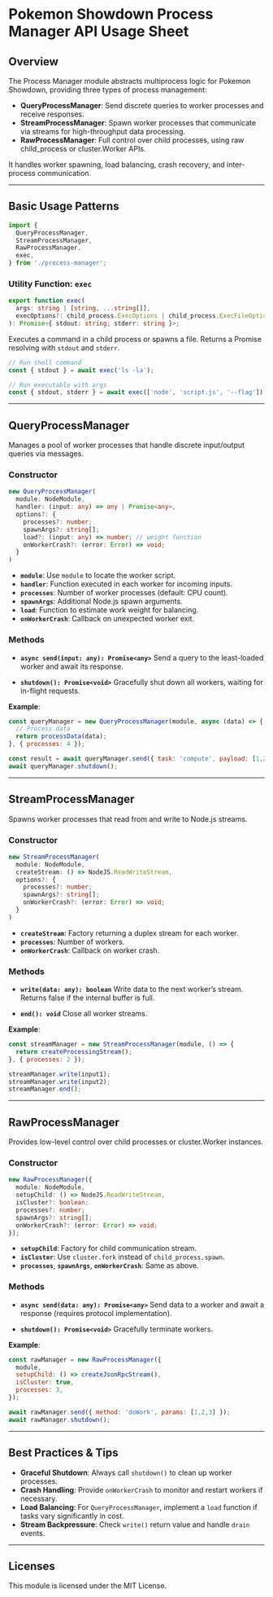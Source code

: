 # Pokemon Showdown Process Manager API Usage Sheet

## Overview

The Process Manager module abstracts multiprocess logic for Pokemon Showdown, providing three types of process management:

- **QueryProcessManager**: Send discrete queries to worker processes and receive responses.
- **StreamProcessManager**: Spawn worker processes that communicate via streams for high-throughput data processing.
- **RawProcessManager**: Full control over child processes, using raw child_process or cluster.Worker APIs.

It handles worker spawning, load balancing, crash recovery, and inter-process communication.

---

## Basic Usage Patterns

```javascript
import {
  QueryProcessManager,
  StreamProcessManager,
  RawProcessManager,
  exec,
} from './process-manager';
```

### Utility Function: `exec`

```typescript
export function exec(
  args: string | [string, ...string[]],
  execOptions?: child_process.ExecOptions | child_process.ExecFileOptions
): Promise<{ stdout: string; stderr: string }>;
```

Executes a command in a child process or spawns a file. Returns a Promise resolving with `stdout` and `stderr`.

```javascript
// Run shell command
const { stdout } = await exec('ls -la');

// Run executable with args
const { stdout, stderr } = await exec(['node', 'script.js', '--flag']);
```

---

## QueryProcessManager

Manages a pool of worker processes that handle discrete input/output queries via messages.

### Constructor

```typescript
new QueryProcessManager(
  module: NodeModule,
  handler: (input: any) => any | Promise<any>,
  options?: {
    processes?: number;
    spawnArgs?: string[];
    load?: (input: any) => number; // weight function
    onWorkerCrash?: (error: Error) => void;
  }
)
```

- **`module`**: Use `module` to locate the worker script.
- **`handler`**: Function executed in each worker for incoming inputs.
- **`processes`**: Number of worker processes (default: CPU count).
- **`spawnArgs`**: Additional Node.js spawn arguments.
- **`load`**: Function to estimate work weight for balancing.
- **`onWorkerCrash`**: Callback on unexpected worker exit.

### Methods

- **`async send(input: any): Promise<any>`**
  Send a query to the least-loaded worker and await its response.

- **`shutdown(): Promise<void>`**
  Gracefully shut down all workers, waiting for in-flight requests.

**Example**:
```javascript
const queryManager = new QueryProcessManager(module, async (data) => {
  // Process data
  return processData(data);
}, { processes: 4 });

const result = await queryManager.send({ task: 'compute', payload: [1,2,3] });
await queryManager.shutdown();
```

---

## StreamProcessManager

Spawns worker processes that read from and write to Node.js streams.

### Constructor

```typescript
new StreamProcessManager(
  module: NodeModule,
  createStream: () => NodeJS.ReadWriteStream,
  options?: {
    processes?: number;
    spawnArgs?: string[];
    onWorkerCrash?: (error: Error) => void;
  }
)
```

- **`createStream`**: Factory returning a duplex stream for each worker.
- **`processes`**: Number of workers.
- **`onWorkerCrash`**: Callback on worker crash.

### Methods

- **`write(data: any): boolean`**
  Write data to the next worker’s stream. Returns false if the internal buffer is full.

- **`end(): void`**
  Close all worker streams.

**Example**:
```javascript
const streamManager = new StreamProcessManager(module, () => {
  return createProcessingStream();
}, { processes: 2 });

streamManager.write(input1);
streamManager.write(input2);
streamManager.end();
```

---

## RawProcessManager

Provides low-level control over child processes or cluster.Worker instances.

### Constructor

```typescript
new RawProcessManager({
  module: NodeModule,
  setupChild: () => NodeJS.ReadWriteStream,
  isCluster?: boolean;
  processes?: number;
  spawnArgs?: string[];
  onWorkerCrash?: (error: Error) => void;
});
```

- **`setupChild`**: Factory for child communication stream.
- **`isCluster`**: Use `cluster.fork` instead of `child_process.spawn`.
- **`processes`**, **`spawnArgs`**, **`onWorkerCrash`**: Same as above.

### Methods

- **`async send(data: any): Promise<any>`**
  Send data to a worker and await a response (requires protocol implementation).

- **`shutdown(): Promise<void>`**
  Gracefully terminate workers.

**Example**:
```javascript
const rawManager = new RawProcessManager({
  module,
  setupChild: () => createJsonRpcStream(),
  isCluster: true,
  processes: 3,
});

await rawManager.send({ method: 'doWork', params: [1,2,3] });
await rawManager.shutdown();
```

---

## Best Practices & Tips

- **Graceful Shutdown**: Always call `shutdown()` to clean up worker processes.
- **Crash Handling**: Provide `onWorkerCrash` to monitor and restart workers if necessary.
- **Load Balancing**: For `QueryProcessManager`, implement a `load` function if tasks vary significantly in cost.
- **Stream Backpressure**: Check `write()` return value and handle `drain` events.

---

## Licenses

This module is licensed under the MIT License.